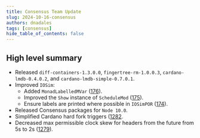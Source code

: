 ```yaml
---
title: Consensus Team Update
slug: 2024-10-16-consensus
authors: dnadales
tags: [consensus]
hide_table_of_contents: false
---
```


## High level summary


- Released `diff-containers-1.3.0.0`, `fingertree-rm-1.0.0.3`, `cardano-lmdb-0.4.0.2`, and `cardano-lmdb-simple-0.7.0.1`.
- Improved `IOSim`:
    - Added `MonadLabelledMVar` ([176](https://github.com/input-output-hk/io-sim/pull/176)).
    - Improved the `Show` instance of `ScheduleMod` ([175](https://github.com/input-output-hk/io-sim/pull/175)).
    - Ensure labels are printed where possible in `IOSimPOR` ([174](https://github.com/input-output-hk/io-sim/pull/174)).
- Released Consensus packages for `Node 10.0`.
- Simplified Cardano hard fork triggers ([1282](https://github.com/IntersectMBO/ouroboros-consensus/pull/1282).
- Decreased max permissible clock skew for headers from the future from 5s to 2s ([1279](https://github.com/IntersectMBO/ouroboros-consensus/pull/1279)).
